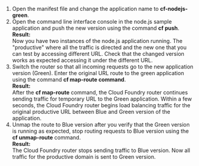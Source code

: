 1. Open the manifest file and change the application name to **cf-nodejs-green**.
2. Open the command line interface console in the node.js sample application and push the new version using the command **cf push**.<br>
**Result:**<br>
Now you have two instances of the node.js application running. The "productive" where all the traffic is directed and the new one that you can test by accessing different URL. Check that the changed version works as expected accessing it under the different URL.<br>
3. Switch the router so that all incoming requests go to the new application version (Green). Enter the original URL route to the green application using the command **cf map-route command**.<br>
**Result:**<br>
After the **cf map-route** command, the Cloud Foundry router continues sending traffic for temporary URL to the Green application. Within a few seconds, the Cloud Foundry router begins load balancing traffic for the original productive URL between Blue and Green version of the application.
4. Unmap the route to Blue version after you verify that the Green version is running as expected, stop routing requests to Blue version using the **cf unmap-route** command.<br>
**Result:**<br>
The Cloud Foundry router stops sending traffic to Blue version. Now all traffic for the productive domain is sent to Green version.